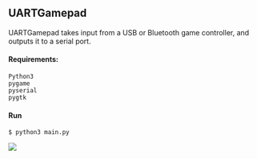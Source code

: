 ## UARTGamepad

UARTGamepad takes input from a USB or Bluetooth game controller, and outputs it to a serial port.
#### Requirements:

```
Python3  
pygame  
pyserial  
pygtk  
```

#### Run

```
$ python3 main.py
```


![](https://user-images.githubusercontent.com/6474167/56872638-11e89200-69f1-11e9-87c4-584c33aaf35d.png)
